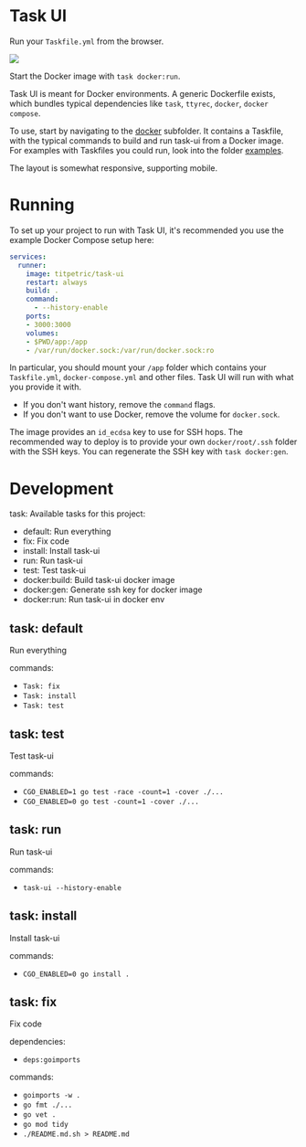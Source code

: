 # Task UI

Run your `Taskfile.yml` from the browser.

![](https://raw.githubusercontent.com/titpetric/task-ui/main/.github/assets/task-ui.png)

Start the Docker image with `task docker:run`.

Task UI is meant for Docker environments. A generic Dockerfile exists, which
bundles typical dependencies like `task`, `ttyrec`, `docker`, `docker compose`.

To use, start by navigating to the
[docker](https://github.com/titpetric/task-ui/tree/main/docker)
subfolder. It contains a Taskfile, with the typical commands to build and
run task-ui from a Docker image. For examples with Taskfiles you could
run, look into the folder
[examples](https://github.com/titpetric/task-ui/tree/main/examples).

The layout is somewhat responsive, supporting mobile.

# Running

To set up your project to run with Task UI, it's recommended you use the
example Docker Compose setup here:

```yaml
services:
  runner:
    image: titpetric/task-ui
    restart: always
    build: .
    command:
      - --history-enable
    ports:
    - 3000:3000
    volumes:
    - $PWD/app:/app
    - /var/run/docker.sock:/var/run/docker.sock:ro
```

In particular, you should mount your `/app` folder which contains your
`Taskfile.yml`, `docker-compose.yml` and other files. Task UI will run
with what you provide it with.

- If you don't want history, remove the `command` flags.
- If you don't want to use Docker, remove the volume for `docker.sock`.

The image provides an `id_ecdsa` key to use for SSH hops. The recommended
way to deploy is to provide your own `docker/root/.ssh` folder with
the SSH keys. You can regenerate the SSH key with `task docker:gen`.

# Development

task: Available tasks for this project:

* default:            Run everything
* fix:                Fix code
* install:            Install task-ui
* run:                Run task-ui
* test:               Test task-ui
* docker:build:       Build task-ui docker image
* docker:gen:         Generate ssh key for docker image
* docker:run:         Run task-ui in docker env

## task: default

Run everything

commands:
- `Task: fix`
- `Task: install`
- `Task: test`

## task: test

Test task-ui

commands:
- `CGO_ENABLED=1 go test -race -count=1 -cover ./...`
- `CGO_ENABLED=0 go test -count=1 -cover ./...`

## task: run

Run task-ui

commands:
- `task-ui --history-enable`

## task: install

Install task-ui

commands:
- `CGO_ENABLED=0 go install .`

## task: fix

Fix code

dependencies:
- `deps:goimports`

commands:
- `goimports -w .`
- `go fmt ./...`
- `go vet .`
- `go mod tidy`
- `./README.md.sh > README.md`

